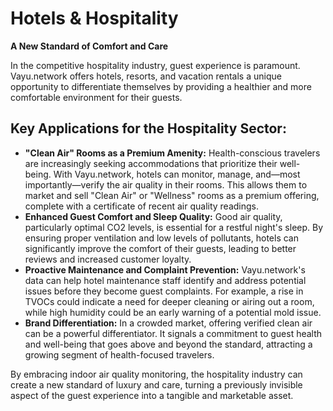 # Hotels & Hospitality

**A New Standard of Comfort and Care**

In the competitive hospitality industry, guest experience is paramount. Vayu.network offers hotels, resorts, and vacation rentals a unique opportunity to differentiate themselves by providing a healthier and more comfortable environment for their guests.

## Key Applications for the Hospitality Sector:

*   **"Clean Air" Rooms as a Premium Amenity:** Health-conscious travelers are increasingly seeking accommodations that prioritize their well-being. With Vayu.network, hotels can monitor, manage, and—most importantly—verify the air quality in their rooms. This allows them to market and sell "Clean Air" or "Wellness" rooms as a premium offering, complete with a certificate of recent air quality readings.
*   **Enhanced Guest Comfort and Sleep Quality:** Good air quality, particularly optimal CO2 levels, is essential for a restful night's sleep. By ensuring proper ventilation and low levels of pollutants, hotels can significantly improve the comfort of their guests, leading to better reviews and increased customer loyalty.
*   **Proactive Maintenance and Complaint Prevention:** Vayu.network's data can help hotel maintenance staff identify and address potential issues before they become guest complaints. For example, a rise in TVOCs could indicate a need for deeper cleaning or airing out a room, while high humidity could be an early warning of a potential mold issue.
*   **Brand Differentiation:** In a crowded market, offering verified clean air can be a powerful differentiator. It signals a commitment to guest health and well-being that goes above and beyond the standard, attracting a growing segment of health-focused travelers.

By embracing indoor air quality monitoring, the hospitality industry can create a new standard of luxury and care, turning a previously invisible aspect of the guest experience into a tangible and marketable asset. 